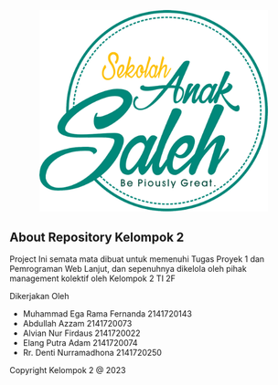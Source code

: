 <p align="center"><a href="https://laravel.com" target="_blank"><img src="Logo Shaleh.png" width="400" alt="Laravel Logo"></a></p>

<!-- <p align="center">
<a href="https://packagist.org/packages/laravel/framework"><img src="https://img.shields.io/packagist/dt/laravel/framework" alt="Total Downloads"></a>
<a href="https://packagist.org/packages/laravel/framework"><img src="https://img.shields.io/packagist/v/laravel/framework" alt="Latest Stable Version"></a>
<a href="https://packagist.org/packages/laravel/framework"><img src="https://img.shields.io/packagist/l/laravel/framework" alt="License"></a>
</p> -->

## About Repository Kelompok 2 
Project Ini semata mata dibuat untuk memenuhi Tugas Proyek 1 dan Pemrograman Web Lanjut, dan sepenuhnya dikelola oleh pihak management kolektif oleh Kelompok 2 TI 2F

Dikerjakan Oleh 
- Muhammad Ega Rama Fernanda	2141720143
- Abdullah Azzam				2141720073		
- Alvian Nur Firdaus			2141720022
- Elang Putra Adam				2141720074
- Rr. Denti Nurramadhona		2141720250

Copyright Kelompok 2 @ 2023 
